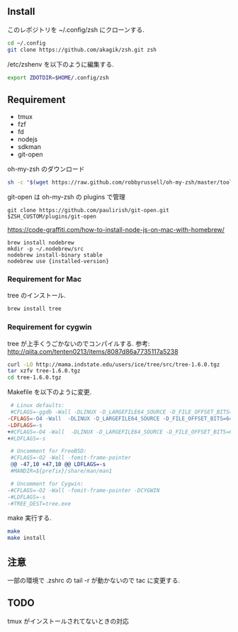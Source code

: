 ## Install
このレポジトリを ~/.config/zsh にクローンする.
```bash
cd ~/.config
git clone https://github.com/akagik/zsh.git zsh
```

/etc/zshenv を以下のように編集する.
```bash
export ZDOTDIR=$HOME/.config/zsh
```

## Requirement
* tmux
* fzf
* fd
* nodejs
* sdkman
* git-open

oh-my-zsh のダウンロード
```bash
sh -c "$(wget https://raw.github.com/robbyrussell/oh-my-zsh/master/tools/install.sh -O -)"
```

git-open は oh-my-zsh の plugins で管理
```
git clone https://github.com/paulirish/git-open.git $ZSH_CUSTOM/plugins/git-open
```

https://code-graffiti.com/how-to-install-node-js-on-mac-with-homebrew/
```
brew install nodebrew
mkdir -p ~/.nodebrew/src
nodebrew install-binary stable 
nodebrew use {installed-version}
```


### Requirement for Mac
tree のインストール.
```bash
brew install tree
```

### Requirement for cygwin
tree が上手くうごかないのでコンパイルする.
参考: http://qiita.com/tenten0213/items/8087d86a7735117a5238

```bash
curl -LO http://mama.indstate.edu/users/ice/tree/src/tree-1.6.0.tgz
tar xzfv tree-1.6.0.tgz
cd tree-1.6.0.tgz
```
 
Makefile を以下のように変更.
```Makefile
 # Linux defaults:
 #CFLAGS=-ggdb -Wall -DLINUX -D_LARGEFILE64_SOURCE -D_FILE_OFFSET_BITS=64
-CFLAGS=-O4 -Wall  -DLINUX -D_LARGEFILE64_SOURCE -D_FILE_OFFSET_BITS=64
-LDFLAGS=-s
+#CFLAGS=-O4 -Wall  -DLINUX -D_LARGEFILE64_SOURCE -D_FILE_OFFSET_BITS=64
+#LDFLAGS=-s

 # Uncomment for FreeBSD:
 #CFLAGS=-O2 -Wall -fomit-frame-pointer
 @@ -47,10 +47,10 @@ LDFLAGS=-s
 #MANDIR=${prefix}/share/man/man1

 # Uncomment for Cygwin:
-#CFLAGS=-O2 -Wall -fomit-frame-pointer -DCYGWIN
-#LDFLAGS=-s
-#TREE_DEST=tree.exe
```

make 実行する.
```bash
make
make install
```

## 注意
一部の環境で .zshrc の tail -r が動かないので tac に変更する.

## TODO
tmux がインストールされてないときの対応
